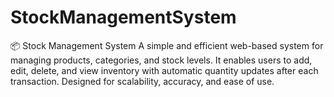 # StockManagementSystem
📦 Stock Management System A simple and efficient web-based system for managing products, categories, and stock levels. It enables users to add, edit, delete, and view inventory with automatic quantity updates after each transaction. Designed for scalability, accuracy, and ease of use.
